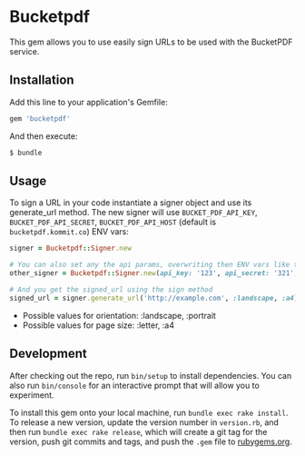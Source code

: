 # Bucketpdf

This gem allows you to use easily sign URLs to be used with the BucketPDF service.

## Installation

Add this line to your application's Gemfile:

```ruby
gem 'bucketpdf'
```

And then execute:

```sh
$ bundle
```

## Usage

To sign a URL in your code instantiate a signer object and use its generate_url method.
The new signer will use `BUCKET_PDF_API_KEY`, `BUCKET_PDF_API_SECRET`, `BUCKET_PDF_API_HOST` (default is `bucketpdf.kommit.co`) ENV vars:

```ruby
signer = Bucketpdf::Signer.new

# You can also set any the api params, overwriting then ENV vars like this
other_signer = Bucketpdf::Signer.new(api_key: '123', api_secret: '321', api_host: 'potion-api-staging.herokuapp.com')

# And you get the signed_url using the sign method
signed_url = signer.generate_url('http://example.com', :landscape, :a4)
```

* Possible values for orientation: :landscape, :portrait
* Possible values for page size: :letter, :a4

## Development

After checking out the repo, run `bin/setup` to install dependencies. You can also run `bin/console` for an interactive prompt that will allow you to experiment.

To install this gem onto your local machine, run `bundle exec rake install`. To release a new version, update the version number in `version.rb`, and then run `bundle exec rake release`, which will create a git tag for the version, push git commits and tags, and push the `.gem` file to [rubygems.org](https://rubygems.org).
